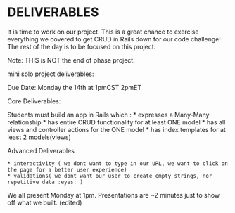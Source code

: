 # DELIVERABLES

It is time to work on our project. This is a great chance to exercise everything we covered to get CRUD in Rails down for our code challenge!
The rest of the day is to be focused on this project.

Note: THIS is NOT the end of phase project.

mini solo project deliverables:

Due Date: Monday the 14th at 1pmCST 2pmET

Core Deliverables:

Students must build an app in Rails which :
    * expresses a Many-Many relationship
    * has entire CRUD functionality for at least ONE model
    * has all views and controller actions for the ONE model
    * has index templates for at least 2 models(views)

Advanced Deliverables

    * interactivity ( we dont want to type in our URL, we want to click on the page for a better user experience)
    * validations( we dont want our user to create empty strings, nor repetitive data :eyes: )

We all present Monday at 1pm.
Presentations are ~2 minutes just to show off what we built. (edited) 